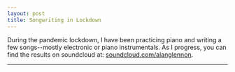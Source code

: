 ```yaml
---
layout: post
title: Songwriting in Lockdown
---
```


During the pandemic lockdown, I have been practicing piano and writing a few songs--mostly electronic or piano instrumentals. As I progress, you can find the results on soundcloud at: 
<a href="https://soundcloud.com/alanglennon">soundcloud.com/alanglennon</a>.
 
----
